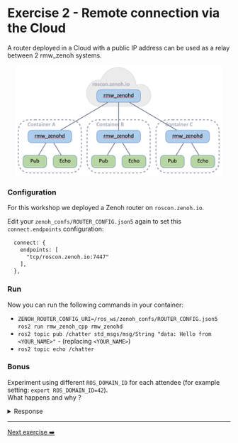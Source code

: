 # Exercise 2 - Remote connection via the Cloud

A router deployed in a Cloud with a public IP address can be used as a relay between 2 rmw_zenoh systems.

<p align="center"><img src="pictures/cloud-connectivity.png"  height="250"/></p>


### Configuration

For this workshop we deployed a Zenoh router on `roscon.zenoh.io`.

Edit your `zenoh_confs/ROUTER_CONFIG.json5` again to set this `connect.endpoints` configuration:
```json5
  connect: {
    endpoints: [
      "tcp/roscon.zenoh.io:7447"
    ],
  },
```

### Run

Now you can run the following commands in your container:
- `ZENOH_ROUTER_CONFIG_URI=/ros_ws/zenoh_confs/ROUTER_CONFIG.json5 ros2 run rmw_zenoh_cpp rmw_zenohd`
- `ros2 topic pub /chatter std_msgs/msg/String "data: Hello from <YOUR_NAME>"` - (replacing `<YOUR_NAME>`)
- `ros2 topic echo /chatter`

### Bonus

Experiment using different `ROS_DOMAIN_ID` for each attendee (for example setting: `export ROS_DOMAIN_ID=42`).  
What happens and why ?

<details>
<summary>Response</summary>

Zenoh has no concept of Domain such as DDS. However, `rmw_zenoh` integrates the `ROS_DOMAIN_ID` in the mapping from topic/service names to zenoh key expressions. Hence, a publisher and a subscriber using the same topic name but on different domains won't communicate with each other, even if interconnected via Zenoh.

</details>

---
[Next exercise ➡️](ex-4.md)